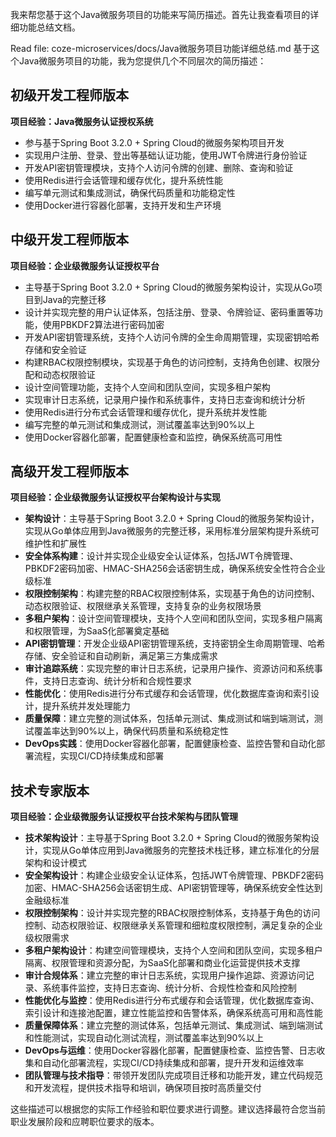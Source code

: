 我来帮您基于这个Java微服务项目的功能来写简历描述。首先让我查看项目的详细功能总结文档。

Read file: coze-microservices/docs/Java微服务项目功能详细总结.md
基于这个Java微服务项目的功能，我为您提供几个不同层次的简历描述：

## 初级开发工程师版本

**项目经验：Java微服务认证授权系统**
- 参与基于Spring Boot 3.2.0 + Spring Cloud的微服务架构项目开发
- 实现用户注册、登录、登出等基础认证功能，使用JWT令牌进行身份验证
- 开发API密钥管理模块，支持个人访问令牌的创建、删除、查询和验证
- 使用Redis进行会话管理和缓存优化，提升系统性能
- 编写单元测试和集成测试，确保代码质量和功能稳定性
- 使用Docker进行容器化部署，支持开发和生产环境

## 中级开发工程师版本

**项目经验：企业级微服务认证授权平台**
- 主导基于Spring Boot 3.2.0 + Spring Cloud的微服务架构设计，实现从Go项目到Java的完整迁移
- 设计并实现完整的用户认证体系，包括注册、登录、令牌验证、密码重置等功能，使用PBKDF2算法进行密码加密
- 开发API密钥管理系统，支持个人访问令牌的全生命周期管理，实现密钥哈希存储和安全验证
- 构建RBAC权限控制模块，实现基于角色的访问控制，支持角色创建、权限分配和动态权限验证
- 设计空间管理功能，支持个人空间和团队空间，实现多租户架构
- 实现审计日志系统，记录用户操作和系统事件，支持日志查询和统计分析
- 使用Redis进行分布式会话管理和缓存优化，提升系统并发性能
- 编写完整的单元测试和集成测试，测试覆盖率达到90%以上
- 使用Docker容器化部署，配置健康检查和监控，确保系统高可用性

## 高级开发工程师版本

**项目经验：企业级微服务认证授权平台架构设计与实现**
- **架构设计**：主导基于Spring Boot 3.2.0 + Spring Cloud的微服务架构设计，实现从Go单体应用到Java微服务的完整迁移，采用标准分层架构提升系统可维护性和扩展性
- **安全体系构建**：设计并实现企业级安全认证体系，包括JWT令牌管理、PBKDF2密码加密、HMAC-SHA256会话密钥生成，确保系统安全性符合企业级标准
- **权限控制架构**：构建完整的RBAC权限控制体系，实现基于角色的访问控制、动态权限验证、权限继承关系管理，支持复杂的业务权限场景
- **多租户架构**：设计空间管理模块，支持个人空间和团队空间，实现多租户隔离和权限管理，为SaaS化部署奠定基础
- **API密钥管理**：开发企业级API密钥管理系统，支持密钥全生命周期管理、哈希存储、安全验证和自动刷新，满足第三方集成需求
- **审计追踪系统**：实现完整的审计日志系统，记录用户操作、资源访问和系统事件，支持日志查询、统计分析和合规性要求
- **性能优化**：使用Redis进行分布式缓存和会话管理，优化数据库查询和索引设计，提升系统并发处理能力
- **质量保障**：建立完整的测试体系，包括单元测试、集成测试和端到端测试，测试覆盖率达到90%以上，确保代码质量和系统稳定性
- **DevOps实践**：使用Docker容器化部署，配置健康检查、监控告警和自动化部署流程，实现CI/CD持续集成和部署

## 技术专家版本

**项目经验：企业级微服务认证授权平台技术架构与团队管理**
- **技术架构设计**：主导基于Spring Boot 3.2.0 + Spring Cloud的微服务架构设计，实现从Go单体应用到Java微服务的完整技术栈迁移，建立标准化的分层架构和设计模式
- **安全架构设计**：构建企业级安全认证体系，包括JWT令牌管理、PBKDF2密码加密、HMAC-SHA256会话密钥生成、API密钥管理等，确保系统安全性达到金融级标准
- **权限控制架构**：设计并实现完整的RBAC权限控制体系，支持基于角色的访问控制、动态权限验证、权限继承关系管理和细粒度权限控制，满足复杂的企业级权限需求
- **多租户架构设计**：构建空间管理模块，支持个人空间和团队空间，实现多租户隔离、权限管理和资源分配，为SaaS化部署和商业化运营提供技术支撑
- **审计合规体系**：建立完整的审计日志系统，实现用户操作追踪、资源访问记录、系统事件监控，支持日志查询、统计分析、合规性检查和风险控制
- **性能优化与监控**：使用Redis进行分布式缓存和会话管理，优化数据库查询、索引设计和连接池配置，建立性能监控和告警体系，确保系统高可用和高性能
- **质量保障体系**：建立完整的测试体系，包括单元测试、集成测试、端到端测试和性能测试，实现自动化测试流程，测试覆盖率达到90%以上
- **DevOps与运维**：使用Docker容器化部署，配置健康检查、监控告警、日志收集和自动化部署流程，实现CI/CD持续集成和部署，提升开发和运维效率
- **团队管理与技术指导**：带领开发团队完成项目迁移和功能开发，建立代码规范和开发流程，提供技术指导和培训，确保项目按时高质量交付

这些描述可以根据您的实际工作经验和职位要求进行调整。建议选择最符合您当前职业发展阶段和应聘职位要求的版本。
